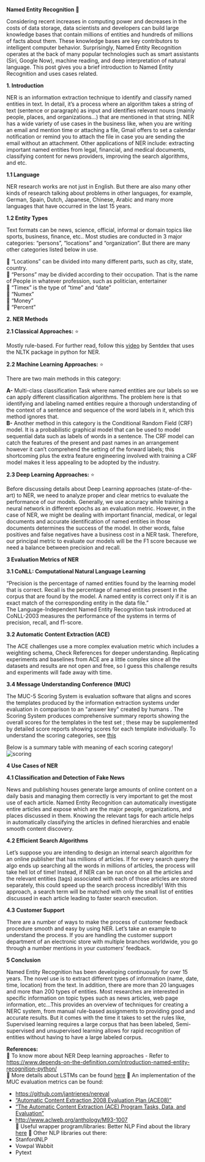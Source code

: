 **Named Entity Recognition** 🤔

Considering recent increases in computing power and decreases in the costs of data storage, data scientists and developers can build large knowledge bases that contain millions of entities and hundreds of millions of facts about them. These knowledge bases are key contributors to intelligent computer behavior. Surprisingly, Named Entity Recognition operates at the back of many popular technologies such as smart assistants (Siri, Google Now), machine reading, and deep interpretation of natural language. This post gives you a brief introduction to Named Entity Recognition and uses cases related.

**1. Introduction**  


NER is an information extraction technique to identify and classify named entities in text. In detail, it’s a process where an algorithm takes a string of text (sentence or paragraph) as input and identifies relevant nouns (mainly people, places, and organizations…) that are mentioned in that string. NER has a wide variety of use cases in the business like, when you are writing an email and mention time or attaching a file, Gmail offers to set a calendar notification or remind you to attach the file in case you are sending the email without an attachment. Other applications of NER include: extracting important named entities from legal, financial, and medical documents, classifying content for news providers, improving the search algorithms, and etc. 

**1.1 Language**  

NER research works are not just in English. But there are also many other kinds of research talking about problems in other languages, for example, German, Spain, Dutch, Japanese, Chinese, Arabic and many more languages ​​that have occurred in the last 15 years.  


**1.2 Entity Types**  

Text formats can be news, science, official, informal or domain topics like sports, business, finance, etc..
Most studies are conducted in 3 major categories: “persons”, “locations” and “organization”. But there are many other categories listed below in use.  

📌 “Locations” can be divided into many different parts, such as city, state, country.  
📌 “Persons” may be divided according to their occupation. That is the name of People in whatever profession, such as politician, entertainer  
📌 “Timex” is the type of “time” and “date”  
📌 “Numex”  
📌 “Money”  
📌 “Percent”  

**2. NER Methods** 

**2.1 Classical Approaches:** ⭐ 

Mostly rule-based. For further read, follow this [video](https://www.youtube.com/watch?v=LFXsG7fueyk) by Sentdex that uses the NLTK package in python for NER.  

**2.2 Machine Learning Approaches:** ⭐

There are two main methods in this category:  

**A-** Multi-class classification Task where named entities are our labels so we can apply different classification algorithms. The problem here is that identifying and labeling named entities require a thorough understanding of the context of a sentence and sequence of the word labels in it, which this method ignores that.  
**B-** Another method in this category is the Conditional Random Field (CRF) model. It is a probabilistic graphical model that can be used to model sequential data such as labels of words in a sentence. The CRF model can catch the features of the present and past names in an arrangement however it can’t comprehend the setting of the forward labels; this shortcoming plus the extra feature engineering involved with training a CRF model makes it less appealing to be adopted by the industry.  


**2.3 Deep Learning Approaches:**  ⭐

Before discussing details about Deep Learning approaches (state-of-the-art) to NER, we need to analyze proper and clear metrics to evaluate the performance of our models. Generally, we use accuracy while training a neural network in different epochs as an evaluation metric. However, in the case of NER, we might be dealing with important financial, medical, or legal documents and accurate identification of named entities in those documents determines the success of the model. In other words, false positives and false negatives have a business cost in a NER task. Therefore, our principal metric to evaluate our models will be the F1 score because we need a balance between precision and recall.  

**3 Evaluation Metrics of NER**  

**3.1 CoNLL: Computational Natural Language Learning**  

“Precision is the percentage of named entities found by the learning model that is correct. Recall is the percentage of named entities present in the corpus that are found by the model. A named entity is correct only if it is an exact match of the corresponding entity in the data file.”  
The Language-Independent Named Entity Recognition task introduced at CoNLL-2003 measures the performance of the systems in terms of precision, recall, and f1-score.  


**3.2 Automatic Content Extraction (ACE)**  

The ACE challenges use a more complex evaluation metric which includes a weighting schema, Check References for deeper understanding.
Replicating experiments and baselines from ACE are a little complex since all the datasets and results are not open and free, so I guess this challenge results and experiments will fade away with time.  

**3.4 Message Understanding Conference (MUC)**  

The MUC-5 Scoring System is evaluation software that aligns and scores the templates produced by the information extraction systems under evaluation in comparison to an "answer key" created by humans . The Scoring System produces comprehensive summary reports showing the overall scores for the templates in the test set ; these may be supplemented by detailed score reports showing scores for each template individually. To understand the scoring categories, see [this](https://www.aclweb.org/anthology/M93-1007.pdf)

Below is a summary table with meaning of each scoring category!
![scoring](https://github.com/neomatrix369/awesome-ai-ml-dl/blob/master/natural-language-processing/formulae/scoring.png)


**4 Use Cases of NER**  

**4.1 Classification and Detection of Fake News**  

News and publishing houses generate large amounts of online content on a daily basis and managing them correctly is very important to get the most use of each article. Named Entity Recognition can automatically investigate entire articles and expose which are the major people, organizations, and places discussed in them. Knowing the relevant tags for each article helps in automatically classifying the articles in defined hierarchies and enable smooth content discovery.

**4.2 Efficient Search Algorithms**  

Let’s suppose you are intending to design an internal search algorithm for an online publisher that has millions of articles. If for every search query the algo ends up searching all the words in millions of articles, the process will take hell lot of time! Instead, if NER can be run once on all the articles and the relevant entities (tags) associated with each of those articles are stored separately, this could speed up the search process incredibly! With this approach, a search term will be matched with only the small list of entities discussed in each article leading to faster search execution.

**4.3 Customer Support**  

There are a number of ways to make the process of customer feedback procedure smooth and easy by using NER. Let’s take an example to understand the process. If you are handling the customer support department of an electronic store with multiple branches worldwide, you go through a number mentions in your customers’ feedback. 

**5 Conclusion**  

Named Entity Recognition has been developing continuously for over 15 years. The novel use is to extract different types of information (name, date, time, location) from the text. In addition, there are more than 20 languages and more than 200 types of entities. Most researches are interested in specific information on topic types such as news articles, web page information, etc...This provides an overview of techniques for creating a NERC system, from manual rule-based assignments to providing good and accurate results. But it comes with the time it takes to set the rules like, Supervised learning requires a large corpus that has been labeled, Semi-supervised and unsupervised learning allows for rapid recognition of entities without having to have a large labeled corpus.

**References:**  
📌 To know more about NER Deep learning approaches - Refer to https://www.depends-on-the-definition.com/introduction-named-entity-recognition-python/  
📌 More details about LSTMs can be found [here](http://colah.github.io/posts/2015-08-Understanding-LSTMs/)
📌 An implementation of the MUC evaluation metrics can be found:
* https://github.com/jantrienes/nereval
* [“Automatic Content Extraction 2008 Evaluation Plan (ACE08)”](http://www.eng.utah.edu/~cs6961/papers/ACE-2008-description.pdf)
* [“The Automatic Content Extraction (ACE) Program Tasks, Data, and Evaluation”](https://pdfs.semanticscholar.org/0617/dd6924df7a3491c299772b70e90507b195dc.pdf) 
* http://www.aclweb.org/anthology/M93-1007  
📌 Useful wrapper program/libraries: Better NLP Find about the library [here](https://github.com/neomatrix369/awesome-ai-ml-dl/tree/master/examples/better-nlp)
📌 Other NLP libraries out there: 
* StanfordNLP
* Vowpal Wabbit
* Pytext


